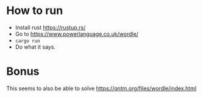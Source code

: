 # How to run

- Install rust https://rustup.rs/
- Go to https://www.powerlanguage.co.uk/wordle/
- ```cargo run```
- Do what it says.

# Bonus

This seems to also be able to solve https://qntm.org/files/wordle/index.html